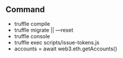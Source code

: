 Command
---
- truffle compile
- truffle migrate || —reset
- truffle console
- truffle exec scripts/issue-tokens.js
- accounts = await web3.eth.getAccounts()